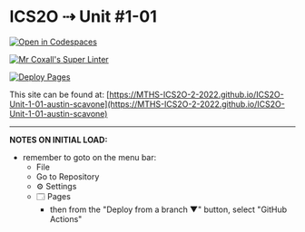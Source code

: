 # ICS2O ⇢ Unit #1-01

[![Open in Codespaces](https://classroom.github.com/assets/launch-codespace-f4981d0f882b2a3f0472912d15f9806d57e124e0fc890972558857b51b24a6f9.svg)](https://classroom.github.com/open-in-codespaces?assignment_repo_id=10038835)

[![Mr Coxall's Super Linter](https://github.com/MTHS-ICS2O-2-2022/ICS2O-Unit-1-01-austin-scavone/workflows/Mr%20Coxall's%20Super%20Linter/badge.svg)](https://github.com/MTHS-ICS2O-2-2022/ICS2O-Unit-1-01-austin-scavone/actions)

[![Deploy Pages](https://github.com/MTHS-ICS2O-2-2022/ICS2O-Unit-1-01-austin-scavone/workflows/Deploy%20Pages/badge.svg)](https://github.com/MTHS-ICS2O-2-2022/ICS2O-Unit-1-01-austin-scavone/actions)

This site can be found at: [https://MTHS-ICS2O-2-2022.github.io/ICS2O-Unit-1-01-austin-scavone](https://MTHS-ICS2O-2-2022.github.io/ICS2O-Unit-1-01-austin-scavone)

---

**NOTES ON INITIAL LOAD:**
- remember to goto on the menu bar:
  - File
  - Go to Repository
  - ⚙ Settings
  - 🗔 Pages
    - then from the "Deploy from a branch ▼" button, select "GitHub Actions"

